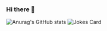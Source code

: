 ### Hi there 👋

<!--
**luisychun/luisychun** is a ✨ _special_ ✨ repository because its `README.md` (this file) appears on your GitHub profile.

Here are some ideas to get you started:

- 🔭 I’m currently working on ...
- 🌱 I’m currently learning ...
- 👯 I’m looking to collaborate on ...
- 🤔 I’m looking for help with ...
- 💬 Ask me about ...
- 📫 How to reach me: ...
- 😄 Pronouns: ...
- ⚡ Fun fact: ...
-->

<!-- Markdown -->
![Anurag's GitHub stats](https://github-readme-stats.vercel.app/api?username=luisychun&show_icons=true&count_private=true)
![Jokes Card](https://readme-jokes.vercel.app/api)
